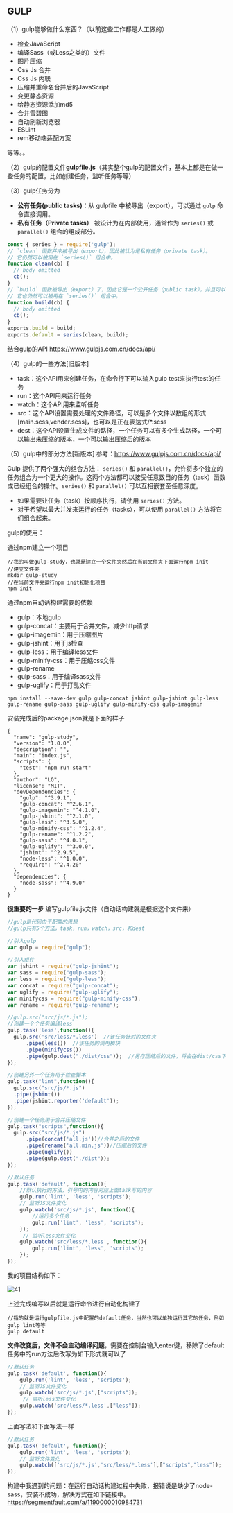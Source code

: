 ## GULP

（1）gulp能够做什么东西？（以前这些工作都是人工做的）

 - 检查JavaScript
 - 编译Sass（或Less之类的）文件
 - 图片压缩
 - Css Js 合并
 - Css Js 内联
 - 压缩并重命名合并后的JavaScript
 - 变更静态资源
 - 给静态资源添加md5
 - 合并雪碧图
 - 自动刷新浏览器
 - ESLint 
 - rem移动端适配方案 

 等等。。

（2）gulp的配置文件**gulpfile.js**（其实整个gulp的配置文件，基本上都是在做一些任务的配置，比如创建任务，监听任务等等）

（3）gulp任务分为

- **公有任务(public tasks)**：从 gulpfile 中被导出（export），可以通过 `gulp` 命令直接调用。
- **私有任务（Private tasks）** 被设计为在内部使用，通常作为 `series()` 或 `parallel()` 组合的组成部分。

```js
const { series } = require('gulp');
// `clean` 函数并未被导出（export），因此被认为是私有任务（private task）。
// 它仍然可以被用在 `series()` 组合中。
function clean(cb) {
  // body omitted
  cb();
}
// `build` 函数被导出（export）了，因此它是一个公开任务（public task），并且可以被 `gulp` 命令直接调用。
// 它也仍然可以被用在 `series()` 组合中。
function build(cb) {
  // body omitted
  cb();
}
exports.build = build;
exports.default = series(clean, build);
```

 结合gulp的API https://www.gulpjs.com.cn/docs/api/

 （4）gulp的一些方法[旧版本]

 - task：这个API用来创建任务，在命令行下可以输入gulp test来执行test的任务
 - run：这个API用来运行任务
 - watch：这个API用来监听任务
 - src：这个API设置需要处理的文件路径，可以是多个文件以数组的形式[main.scss,vender.scss]，也可以是正在表达式/*.scss
 - dest：这个API设置生成文件的路径，一个任务可以有多个生成路径，一个可以输出未压缩的版本，一个可以输出压缩后的版本

（5）gulp中的部分方法[新版本] 参考：https://www.gulpjs.com.cn/docs/api/

Gulp 提供了两个强大的组合方法： `series()` 和 `parallel()`，允许将多个独立的任务组合为一个更大的操作。这两个方法都可以接受任意数目的任务（task）函数或已经组合的操作。`series()` 和 `parallel()` 可以互相嵌套至任意深度。

- 如果需要让任务（task）按顺序执行，请使用 `series()` 方法。
- 对于希望以最大并发来运行的任务（tasks），可以使用 `parallel()` 方法将它们组合起来。

gulp的使用：

 通过npm建立一个项目

 ```
 //我的叫做gulp-study，也就是建立一个文件夹然后在当前文件夹下面运行npm init
 //建立文件夹
 mkdir gulp-study
 //在当前文件夹运行npm init初始化项目
 npm init
 ```

 通过npm自动话构建需要的依赖

 - gulp：本地gulp
 - gulp-concat：主要用于合并文件，减少http请求
 - gulp-imagemin：用于压缩图片
 - gulp-jshint：用于js检查
 - gulp-less：用于编译less文件
 - gulp-minify-css：用于压缩css文件
 - gulp-rename
 - gulp-sass：用于编译sass文件
 - gulp-uglify：用于打乱文件

 ```
 npm install --save-dev gulp gulp-concat jshint gulp-jshint gulp-less gulp-rename gulp-sass gulp-uglify gulp-minify-css gulp-imagemin
 ```

 安装完成后的package.json就是下面的样子

 ```properties
 {
   "name": "gulp-study",
   "version": "1.0.0",
   "description": "",
   "main": "index.js",
   "scripts": {
     "test": "npm run start"
   },
   "author": "LQ",
   "license": "MIT",
   "devDependencies": {
     "gulp": "^3.9.1",
     "gulp-concat": "^2.6.1",
     "gulp-imagemin": "^4.1.0",
     "gulp-jshint": "^2.1.0",
     "gulp-less": "^3.5.0",
     "gulp-minify-css": "^1.2.4",
     "gulp-rename": "^1.2.2",
     "gulp-sass": "^4.0.1",
     "gulp-uglify": "^3.0.0",
     "jshint": "^2.9.5",
     "node-less": "^1.0.0",
     "require": "^2.4.20"
   },
   "dependencies": {
     "node-sass": "^4.9.0"
   }
 }
 ```

 **很重要的一步** 编写gulpfile.js文件（自动话构建就是根据这个文件来）

 ```javascript
 //gulp是代码由于配置的思想
 //gulp只有5个方法，task，run，watch，src，和dest
 
 //引入gulp
 var gulp = require("gulp");
 
 //引入组件
 var jshint = require("gulp-jshint");
 var sass = require("gulp-sass");
 var less = require("gulp-less");
 var concat = require("gulp-concat");
 var uglify = require("gulp-uglify");
 var minifycss = require("gulp-minify-css");
 var rename = require("gulp-rename");
 
 //gulp.src("src/js/*.js");
 //创建一个个任务编译less
 gulp.task('less',function(){
   gulp.src('src/less/*.less')  //该任务针对的文件夹
       .pipe(less())  //该任务的调用模块
       .pipe(minifycss())
       .pipe(gulp.dest("./dist/css"));  //另存压缩后的文件，将会在dist/css下面生成index.css
 });
 
 //创建另外一个任务用于检查脚本
 gulp.task("lint",function(){
   gulp.src("src/js/*.js")
   .pipe(jshint())
   .pipe(jshint.reporter('default'));
 });
 
 //创建一个任务用于合并压缩文件
 gulp.task("scripts",function(){
   gulp.src("src/js/*.js")
       .pipe(concat('all.js'))//合并之后的文件
       .pipe(rename('all.min.js'))//压缩后的文件
       .pipe(uglify())
       .pipe(gulp.dest("./dist"));
 });
 
 //默认任务
 gulp.task('default', function(){
     //默认执行的方法，引号内的内容对应上面task写的内容
     gulp.run('lint', 'less', 'scripts');
     // 监听JS文件变化
     gulp.watch('src/js/*.js', function(){
         //运行多个任务
         gulp.run('lint', 'less', 'scripts');
     });
      // 监听less文件变化
     gulp.watch('src/less/*.less', function(){
         gulp.run('lint', 'less', 'scripts');
     });
 });
 ```

 我的项目结构如下：

 ![41](https://github.com/lqcool/notes/blob/master/%E4%BB%93%E5%BA%93%E5%9B%BE%E5%BA%93/41.png)

 上述完成编写以后就是运行命令进行自动化构建了

 ```
 //指的就是运行gulpfile.js中配置的default任务，当然也可以单独运行其它的任务，例如gulp lint等等
 gulp default
 ```

 **文件改变后，文件不会主动编译问题**，需要在控制台输入enter键，移除了default任务中的run方法后改写为如下形式就可以了

 ```javascript
 //默认任务
 gulp.task('default', function(){
     gulp.run('lint', 'less', 'scripts');
     // 监听JS文件变化
     gulp.watch('src/js/*.js',["scripts"]);
      // 监听less文件变化
     gulp.watch('src/less/*.less',["less"]);
 });
 ```

 上面写法和下面写法一样

 ```javascript
 //默认任务
 gulp.task('default', function(){
     gulp.run('lint', 'less', 'scripts');
     // 监听文件变化
     gulp.watch(['src/js/*.js','src/less/*.less'],["scripts","less"]);
 });
 ```

 

 构建中我遇到的问题：在运行自动话构建过程中失败，报错说是缺少了node-sass，安装不成功，解决方式在如下链接中。https://segmentfault.com/a/1190000010984731